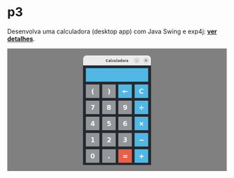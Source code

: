 # p3
Desenvolva uma calculadora (desktop app) com Java Swing e exp4j: [**ver detalhes**](https://aprendacodar.blogspot.com/2022/05/p3.html).

[![thumb](thumb.png)](https://aprendacodar.blogspot.com/2022/05/p3.html)
